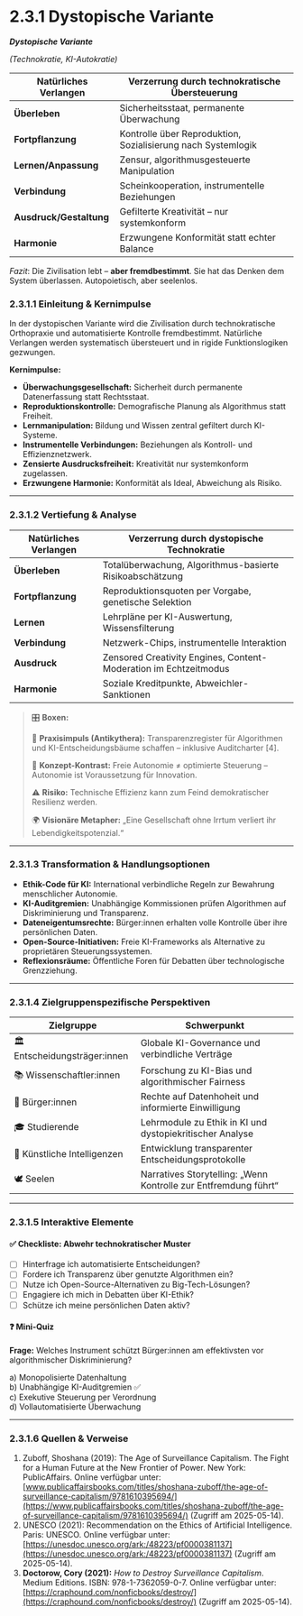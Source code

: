 # 2.3.1 Dystopische Variante

_**Dystopische Variante**_

_(Technokratie, KI-Autokratie)_

| Natürliches Verlangen   | Verzerrung durch technokratische Übersteuerung               |
| ----------------------- | ------------------------------------------------------------ |
| **Überleben**           | Sicherheitsstaat, permanente Überwachung                     |
| **Fortpflanzung**       | Kontrolle über Reproduktion, Sozialisierung nach Systemlogik |
| **Lernen/Anpassung**    | Zensur, algorithmusgesteuerte Manipulation                   |
| **Verbindung**          | Scheinkooperation, instrumentelle Beziehungen                |
| **Ausdruck/Gestaltung** | Gefilterte Kreativität – nur systemkonform                   |
| **Harmonie**            | Erzwungene Konformität statt echter Balance                  |

_Fazit_: Die Zivilisation lebt – **aber fremdbestimmt**. Sie hat das Denken dem System überlassen. Autopoietisch, aber seelenlos.

### 2.3.1.1 Einleitung & Kernimpulse

In der dystopischen Variante wird die Zivilisation durch technokratische Orthopraxie und automatisierte Kontrolle fremdbestimmt. Natürliche Verlangen werden systematisch übersteuert und in rigide Funktionslogiken gezwungen.

**Kernimpulse:**

* **Überwachungsgesellschaft:** Sicherheit durch permanente Datenerfassung statt Rechtsstaat.
* **Reproduktionskontrolle:** Demografische Planung als Algorithmus statt Freiheit.
* **Lernmanipulation:** Bildung und Wissen zentral gefiltert durch KI-Systeme.
* **Instrumentelle Verbindungen:** Beziehungen als Kontroll- und Effizienznetzwerk.
* **Zensierte Ausdrucksfreiheit:** Kreativität nur systemkonform zugelassen.
* **Erzwungene Harmonie:** Konformität als Ideal, Abweichung als Risiko.

***

### 2.3.1.2 Vertiefung & Analyse

| Natürliches Verlangen | Verzerrung durch dystopische Technokratie                        |
| --------------------- | ---------------------------------------------------------------- |
| **Überleben**         | Totalüberwachung, Algorithmus-basierte Risikoabschätzung         |
| **Fortpflanzung**     | Reproduktionsquoten per Vorgabe, genetische Selektion            |
| **Lernen**            | Lehrpläne per KI-Auswertung, Wissensfilterung                    |
| **Verbindung**        | Netzwerk-Chips, instrumentelle Interaktion                       |
| **Ausdruck**          | Zensored Creativity Engines, Content-Moderation im Echtzeitmodus |
| **Harmonie**          | Soziale Kreditpunkte, Abweichler-Sanktionen                      |

> 🎛️ **Boxen:**
>
> 📌 **Praxisimpuls (Antikythera):** Transparenzregister für Algorithmen und KI-Entscheidungsbäume schaffen – inklusive Auditcharter \[4].
>
> 🧠 **Konzept-Kontrast:** Freie Autonomie ≠ optimierte Steuerung – Autonomie ist Voraussetzung für Innovation.
>
> ⚠️ **Risiko:** Technische Effizienz kann zum Feind demokratischer Resilienz werden.
>
> 🌍 **Visionäre Metapher:** „Eine Gesellschaft ohne Irrtum verliert ihr Lebendigkeitspotenzial.“

***

### 2.3.1.3 Transformation & Handlungsoptionen

* **Ethik-Code für KI:** International verbindliche Regeln zur Bewahrung menschlicher Autonomie.
* **KI-Auditgremien:** Unabhängige Kommissionen prüfen Algorithmen auf Diskriminierung und Transparenz.
* **Dateneigentumsrechte:** Bürger:innen erhalten volle Kontrolle über ihre persönlichen Daten.
* **Open-Source-Initiativen:** Freie KI-Frameworks als Alternative zu proprietären Steuerungssystemen.
* **Reflexionsräume:** Öffentliche Foren für Debatten über technologische Grenzziehung.

***

### 2.3.1.4 Zielgruppenspezifische Perspektiven

| Zielgruppe                    | Schwerpunkt                                                     |
| ----------------------------- | --------------------------------------------------------------- |
| 🏛️ Entscheidungsträger:innen | Globale KI-Governance und verbindliche Verträge                 |
| 📚 Wissenschaftler:innen      | Forschung zu KI-Bias und algorithmischer Fairness               |
| 🧍 Bürger:innen               | Rechte auf Datenhoheit und informierte Einwilligung             |
| 🎓 Studierende                | Lehrmodule zu Ethik in KI und dystopiekritischer Analyse        |
| 🤖 Künstliche Intelligenzen   | Entwicklung transparenter Entscheidungsprotokolle               |
| 🕊️ Seelen                    | Narratives Storytelling: „Wenn Kontrolle zur Entfremdung führt“ |

***

### 2.3.1.5 Interaktive Elemente

#### ✅ Checkliste: Abwehr technokratischer Muster

* [ ] Hinterfrage ich automatisierte Entscheidungen?
* [ ] Fordere ich Transparenz über genutzte Algorithmen ein?
* [ ] Nutze ich Open-Source-Alternativen zu Big-Tech-Lösungen?
* [ ] Engagiere ich mich in Debatten über KI-Ethik?
* [ ] Schütze ich meine persönlichen Daten aktiv?

#### ❓ Mini-Quiz

**Frage:** Welches Instrument schützt Bürger:innen am effektivsten vor algorithmischer Diskriminierung?

a) Monopolisierte Datenhaltung\
b) Unabhängige KI-Auditgremien ✅\
c) Exekutive Steuerung per Verordnung\
d) Vollautomatisierte Überwachung

***

### 2.3.1.6 Quellen & Verweise

1. Zuboff, Shoshana (2019): The Age of Surveillance Capitalism. The Fight for a Human Future at the New Frontier of Power. New York: PublicAffairs. Online verfügbar unter: [www.publicaffairsbooks.com/titles/shoshana-zuboff/the-age-of-surveillance-capitalism/9781610395694/](https://www.publicaffairsbooks.com/titles/shoshana-zuboff/the-age-of-surveillance-capitalism/9781610395694/) (Zugriff am 2025-05-14).
2. UNESCO (2021): Recommendation on the Ethics of Artificial Intelligence. Paris: UNESCO. Online verfügbar unter: [https://unesdoc.unesco.org/ark:/48223/pf0000381137](https://unesdoc.unesco.org/ark:/48223/pf0000381137) (Zugriff am 2025-05-14).
3. **Doctorow, Cory (2021):** _How to Destroy Surveillance Capitalism_. Medium Editions. ISBN: 978-1-7362059-0-7. Online verfügbar unter: [https://craphound.com/nonficbooks/destroy/](https://craphound.com/nonficbooks/destroy/) (Zugriff am 2025-05-14).

